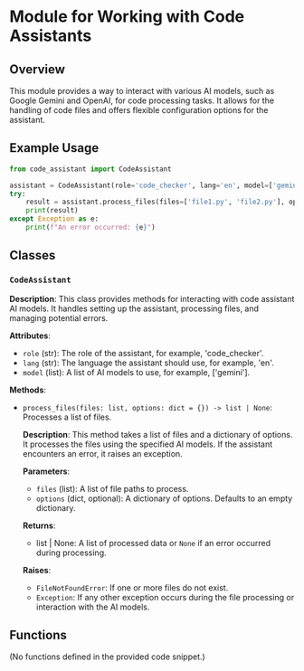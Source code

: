 # Module for Working with Code Assistants

## Overview

This module provides a way to interact with various AI models, such as Google Gemini and OpenAI, for code processing tasks.  It allows for the handling of code files and offers flexible configuration options for the assistant.

## Example Usage

```python
from code_assistant import CodeAssistant

assistant = CodeAssistant(role='code_checker', lang='en', model=['gemini'])
try:
    result = assistant.process_files(files=['file1.py', 'file2.py'], options={'max_tokens': 500})
    print(result)
except Exception as e:
    print(f"An error occurred: {e}")
```

## Classes

### `CodeAssistant`

**Description**: This class provides methods for interacting with code assistant AI models. It handles setting up the assistant, processing files, and managing potential errors.

**Attributes**:

- `role` (str): The role of the assistant, for example, 'code_checker'.
- `lang` (str): The language the assistant should use, for example, 'en'.
- `model` (list): A list of AI models to use, for example, ['gemini'].

**Methods**:

- `process_files(files: list, options: dict = {}) -> list | None`: Processes a list of files.

    **Description**: This method takes a list of files and a dictionary of options. It processes the files using the specified AI models.  If the assistant encounters an error, it raises an exception.

    **Parameters**:
    - `files` (list): A list of file paths to process.
    - `options` (dict, optional): A dictionary of options.  Defaults to an empty dictionary.

    **Returns**:
    - list | None: A list of processed data or `None` if an error occurred during processing.

    **Raises**:
    - `FileNotFoundError`: If one or more files do not exist.
    - `Exception`: If any other exception occurs during the file processing or interaction with the AI models.


## Functions

(No functions defined in the provided code snippet.)

```
